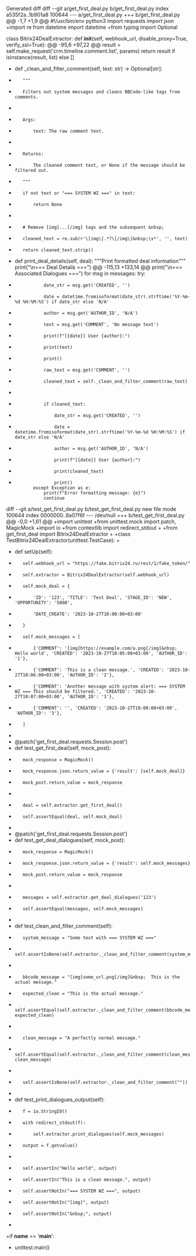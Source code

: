 Generated diff
diff --git a/get_first_deal.py b/get_first_deal.py
index a535f2a..1b901a8 100644
--- a/get_first_deal.py
+++ b/get_first_deal.py
@@ -1,7 +1,9 @@
 #!/usr/bin/env python3
 import requests
 import json
+import re
 from datetime import datetime
+from typing import Optional
 
 class Bitrix24DealExtractor:
     def __init__(self, webhook_url, disable_proxy=True, verify_ssl=True):
@@ -95,6 +97,22 @@
         result = self.make_request('crm.timeline.comment.list', params)
         return result if isinstance(result, list) else []
     
+    def _clean_and_filter_comment(self, text: str) -> Optional[str]:
+        """
+        Filters out system messages and cleans BBCode-like tags from comments.
+
+        Args:
+            text: The raw comment text.
+
+        Returns:
+            The cleaned comment text, or None if the message should be filtered out.
+        """
+        if not text or "=== SYSTEM WZ ===" in text:
+            return None
+        
+        # Remove [img]...[/img] tags and the subsequent &nbsp;
+        cleaned_text = re.sub(r'\[img\].*?\[/img\]&nbsp;\s*', '', text)
+        return cleaned_text.strip()
+
     def print_deal_details(self, deal):
         """Print formatted deal information"""
         print("\n=== Deal Details ===")
@@ -115,13 +133,14 @@
         print("\n=== Associated Dialogues ===")
         for msg in messages:
             try:
-                date_str = msg.get('CREATED', '')
-                date = datetime.fromisoformat(date_str).strftime('%Y-%m-%d %H:%M:%S') if date_str else 'N/A'
-                author = msg.get('AUTHOR_ID', 'N/A')
-                text = msg.get('COMMENT', 'No message text')
-                print(f"[{date}] User {author}:")
-                print(text)
-                print()
+                raw_text = msg.get('COMMENT', '')
+                cleaned_text = self._clean_and_filter_comment(raw_text)
+
+                if cleaned_text:
+                    date_str = msg.get('CREATED', '')
+                    date = datetime.fromisoformat(date_str).strftime('%Y-%m-%d %H:%M:%S') if date_str else 'N/A'
+                    author = msg.get('AUTHOR_ID', 'N/A')
+                    print(f"[{date}] User {author}:")
+                    print(cleaned_text)
+                    print()
             except Exception as e:
                 print(f"Error formatting message: {e}")
                 continue
diff --git a/test_get_first_deal.py b/test_get_first_deal.py
new file mode 100644
index 0000000..8a07f6f
--- /dev/null
+++ b/test_get_first_deal.py
@@ -0,0 +1,61 @@
+import unittest
+from unittest.mock import patch, MagicMock
+import io
+from contextlib import redirect_stdout
+
+from get_first_deal import Bitrix24DealExtractor
+
+class TestBitrix24DealExtractor(unittest.TestCase):
+
+    def setUp(self):
+        self.webhook_url = "https://fake.bitrix24.ru/rest/1/fake_token/"
+        self.extractor = Bitrix24DealExtractor(self.webhook_url)
+        self.mock_deal = {
+            'ID': '123', 'TITLE': 'Test Deal', 'STAGE_ID': 'NEW', 'OPPORTUNITY': '5000',
+            'DATE_CREATE': '2023-10-27T10:00:00+03:00'
+        }
+        self.mock_messages = [
+            {'COMMENT': '[img]https://example.com/a.png[/img]&nbsp;  Hello world', 'CREATED': '2023-10-27T10:05:00+03:00', 'AUTHOR_ID': '1'},
+            {'COMMENT': 'This is a clean message.', 'CREATED': '2023-10-27T10:06:00+03:00', 'AUTHOR_ID': '2'},
+            {'COMMENT': 'Another message with system alert: === SYSTEM WZ === This should be filtered.', 'CREATED': '2023-10-27T10:07:00+03:00', 'AUTHOR_ID': '1'},
+            {'COMMENT': '', 'CREATED': '2023-10-27T10:08:00+03:00', 'AUTHOR_ID': '3'},
+        ]
+
+    @patch('get_first_deal.requests.Session.post')
+    def test_get_first_deal(self, mock_post):
+        mock_response = MagicMock()
+        mock_response.json.return_value = {'result': [self.mock_deal]}
+        mock_post.return_value = mock_response
+
+        deal = self.extractor.get_first_deal()
+        self.assertEqual(deal, self.mock_deal)
+
+    @patch('get_first_deal.requests.Session.post')
+    def test_get_deal_dialogues(self, mock_post):
+        mock_response = MagicMock()
+        mock_response.json.return_value = {'result': self.mock_messages}
+        mock_post.return_value = mock_response
+
+        messages = self.extractor.get_deal_dialogues('123')
+        self.assertEqual(messages, self.mock_messages)
+
+    def test_clean_and_filter_comment(self):
+        system_message = "Some text with === SYSTEM WZ ==="
+        self.assertIsNone(self.extractor._clean_and_filter_comment(system_message))
+
+        bbcode_message = "[img]some_url.png[/img]&nbsp;  This is the actual message."
+        expected_clean = "This is the actual message."
+        self.assertEqual(self.extractor._clean_and_filter_comment(bbcode_message), expected_clean)
+
+        clean_message = "A perfectly normal message."
+        self.assertEqual(self.extractor._clean_and_filter_comment(clean_message), clean_message)
+
+        self.assertIsNone(self.extractor._clean_and_filter_comment(""))
+
+    def test_print_dialogues_output(self):
+        f = io.StringIO()
+        with redirect_stdout(f):
+            self.extractor.print_dialogues(self.mock_messages)
+        output = f.getvalue()
+
+        self.assertIn("Hello world", output)
+        self.assertIn("This is a clean message.", output)
+        self.assertNotIn("=== SYSTEM WZ ===", output)
+        self.assertNotIn("[img]", output)
+        self.assertNotIn("&nbsp;", output)
+
+if __name__ == '__main__':
+    unittest.main()

